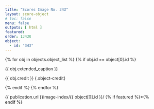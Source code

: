 ```yaml
---
title: "Scores Image No. 343"
layout: score-object
# toc: false
menu: false
outputs: [ html ]
featured: 
order: 13430
object:
  - id: "343"
---
```


{% for obj in objects.object_list %}
{% if obj.id == object[0].id %}

{{ obj.extended_caption }}

{{ obj.credit }} {.object-credit}

{% endif %}
{% endfor %}

<div class="object-credit object-url is-print-only">

{{ publication.url }}image-index/{{ object[0].id }}/ {% if featured %}*{% endif %}

</div>

